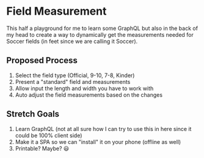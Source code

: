 # Field Measurement

This half a playground for me to learn some GraphQL but also in the back of my head to create a way to dynamically get the measurements needed for Soccer fields (in feet since we are calling it Soccer).

## Proposed Process

1. Select the field type (Official, 9-10, 7-8, Kinder)
2. Present a "standard" field and measurements
3. Allow input the length and width you have to work with
4. Auto adjust the field measurements based on the changes

## Stretch Goals

1. Learn GraphQL (not at all sure how I can try to use this in here since it could be 100% client side)
2. Make it a SPA so we can "install" it on your phone (offline as well)
3. Printable? Maybe? 😃
